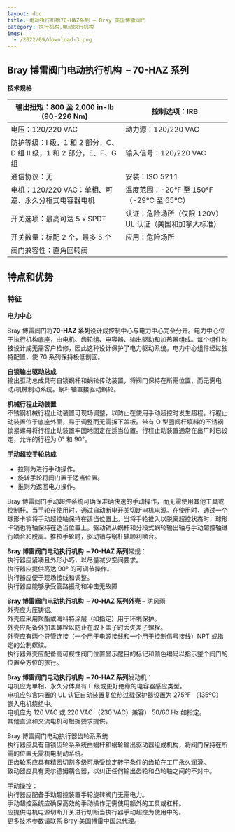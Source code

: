 ```yaml
---
layout: doc
title: 电动执行机构70-HAZ系列 – Bray 美国博雷阀门
category: 执行机构,电动执行机构
imgs:
  - /2022/09/download-3.png
---
```


## Bray 博雷阀门电动执行机构  – 70-HAZ 系列

**技术规格**

| 输出扭矩：800 至 2,000 in-lb (90-226 Nm)                            | 控制选项：IRB                                          |
| ------------------------------------------------------------------- | ------------------------------------------------------ |
| 电压：120/220 VAC                                                   | 动力源：120/220 VAC                                    |
| 防护等级：I 级，1 和 2 部分，C、D 组 II 级，1 和 2 部分，E、F、G 组 | 输入信号：120/220 VAC                                  |
| 通信协议：无                                                        | 安装：ISO 5211                                         |
| 电机：120/220 VAC：单相、可逆、永久分相式电容器电机                 | 温度范围：\-20°F 至 150°F（-29°C 至 65°C）             |
| 开关选项：最高可达 5 x SPDT                                         | 认证：危险场所（仅限 120V）UL 认证（美国和加拿大标准） |
| 开关数量：标配 2 个，最多 5 个                                      | 应用：危险场所                                         |
| 阀门兼容性：直角回转阀                                              |                                                        |

## 特点和优势

### 特征

**电力中心**

Bray 博雷阀门将**70-HAZ 系列**设计成控制中心与电力中心完全分开。电力中心位于执行机构底座，由电机、齿轮组、电容器、输出驱动和加热器组成。每个组件均被设计成无需客户检修，因此这种设计保护了电力驱动系统。电力中心组件经过独特配置，使 70 系列保持极低剖面。

**自锁输出驱动总成**  
输出驱动总成具有自锁蜗杆和蜗轮传动装置，将阀门保持在所需位置，而无需电动/机械制动系统。蜗杆轴直接驱动蜗轮。

**机械行程止动装置**  
不锈钢机械行程止动装置可现场调整，以防止在使用手动超控时发生超程。行程止动装置位于底座外面，易于调整而无需拆下盖板。带有 O 型圈阀杆填料的不锈钢锁紧螺母将行程止动装置牢固地固定在适当位置。行程止动装置通常在出厂时已设定，允许的行程为 0° 和 90°。

**手动超控手轮总成**

- 拉则为进行手动操作。
- 旋转手轮将阀门置于适当位置。
- 推则为返回电力操作。

Bray 博雷阀门手动超控系统可确保准确快速的手动操作，而无需使用其他工具或控制杆。当手轮在使用时，通过自动断电开关切断电机电源。在使用时，通过一个球形卡销将手动超控轴保持在适当位置上。当将手轮推入以脱离超控状态时，球形卡销也将轴保持在适当位置上。驱动销从蜗杆和分段式蜗轮输出轴与手动超控轴进行啮合和脱离。推拉手轮时，驱动销与蜗杆轴顺利啮合。

**Bray 博雷阀门电动执行机构  – 70-HAZ 系列**常规：  
执行器应紧凑且外形小巧，以尽量减少空间要求。  
执行器应提供高达 90° 的可调节操作。  
执行器应便于现场接线和调整。  
执行器应能够承受管路振动和冲击无故障

**Bray 博雷阀门电动执行机构  – 70-HAZ 系列外壳** – 防风雨  
外壳应为压铸铝。  
外壳应采用聚酯或海科特涂层（如指定）用于环境保护。  
外壳应配备外加盖螺栓以防止在取下盖子时丢失盖子螺栓。  
外壳应有两个导管连接（一个用于电源接线和一个用于控制信号接线）NPT 或指定的公制螺纹。  
执行器外壳应配备高可视性阀门位置显示醒目的标记和颜色编码以指示整个阀门的位置全方位的旅行。

**Bray 博雷阀门电动执行机构  – 70-HAZ 系列**发动机：  
电机应为单相，永久分体具有 F 级或更好绝缘的电容器感应类型。  
电机应包含内置的 UL 认证自动装置复位热过载保护器设置为 275ºF （135ºC）嵌入电机绕组中。  
电机应为 120 VAC 或 220 VAC （230 VAC）兼容） 50/60 Hz 如指定。  
其他直流和交流电机可根据要求提供。

Bray 博雷阀门电动执行器齿轮系系统  
执行器应具有自锁齿轮系系统由蜗杆和蜗轮输出驱动器组成机构，将阀门保持在所需的位置无需机电制动系统。  
正齿轮系应具有精密切割多级可承受锁定转子条件的齿轮在工厂永久润滑。  
致动器应具有奥尔德姆耦合器，以纠正任何输出齿轮和凸轮轴之间的不对中。

手动操控：  
执行器应配备手动超控装置手轮旋转阀门无需电力。  
手动超控系统应确保高效的手动操作无需使用额外的工具或杠杆。  
应提供电机电源切断开关进行切断当执行器手动超控为使用中的。  
更多技术参数请联系 Bray 美国博雷中国总代理。
